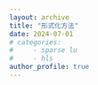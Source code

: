 ```yaml
---
layout: archive
title: "形式化方法"
date: 2024-07-01
# categories:
#     - sparse lu
#     - hls
author_profile: true
---
```




